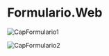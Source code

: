 # Formulario.Web

![CapFormulario1](https://user-images.githubusercontent.com/90356676/136092632-b5c411c8-2b11-4f44-839c-c3bd5fdff7e5.PNG)

![CapFormulario2](https://user-images.githubusercontent.com/90356676/136092786-64a39c5f-3c7c-4973-b97d-9816b07c9e57.PNG)
